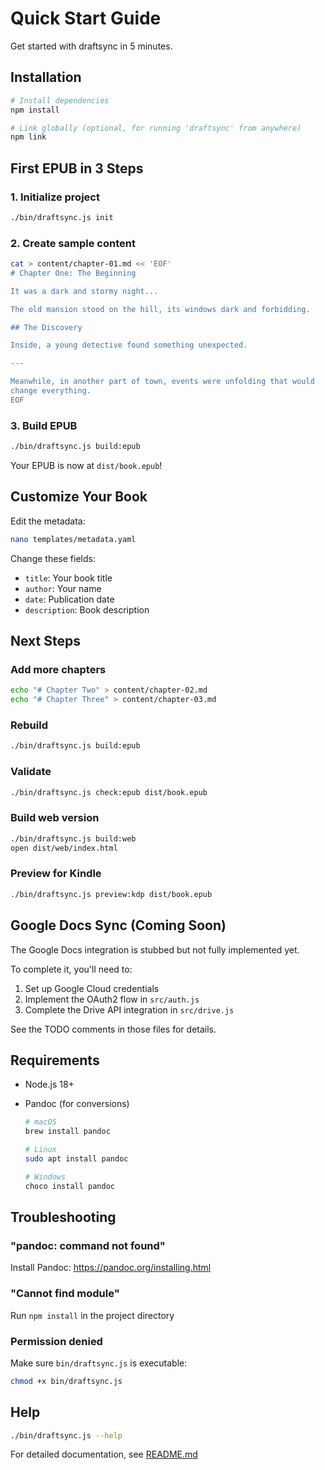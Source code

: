# Quick Start Guide

Get started with draftsync in 5 minutes.

## Installation

```bash
# Install dependencies
npm install

# Link globally (optional, for running 'draftsync' from anywhere)
npm link
```

## First EPUB in 3 Steps

### 1. Initialize project

```bash
./bin/draftsync.js init
```

### 2. Create sample content

```bash
cat > content/chapter-01.md << 'EOF'
# Chapter One: The Beginning

It was a dark and stormy night...

The old mansion stood on the hill, its windows dark and forbidding.

## The Discovery

Inside, a young detective found something unexpected.

---

Meanwhile, in another part of town, events were unfolding that would
change everything.
EOF
```

### 3. Build EPUB

```bash
./bin/draftsync.js build:epub
```

Your EPUB is now at `dist/book.epub`!

## Customize Your Book

Edit the metadata:

```bash
nano templates/metadata.yaml
```

Change these fields:

- `title`: Your book title
- `author`: Your name
- `date`: Publication date
- `description`: Book description

## Next Steps

### Add more chapters

```bash
echo "# Chapter Two" > content/chapter-02.md
echo "# Chapter Three" > content/chapter-03.md
```

### Rebuild

```bash
./bin/draftsync.js build:epub
```

### Validate

```bash
./bin/draftsync.js check:epub dist/book.epub
```

### Build web version

```bash
./bin/draftsync.js build:web
open dist/web/index.html
```

### Preview for Kindle

```bash
./bin/draftsync.js preview:kdp dist/book.epub
```

## Google Docs Sync (Coming Soon)

The Google Docs integration is stubbed but not fully implemented yet.

To complete it, you'll need to:

1. Set up Google Cloud credentials
2. Implement the OAuth2 flow in `src/auth.js`
3. Complete the Drive API integration in `src/drive.js`

See the TODO comments in those files for details.

## Requirements

- Node.js 18+
- Pandoc (for conversions)

  ```bash
  # macOS
  brew install pandoc

  # Linux
  sudo apt install pandoc

  # Windows
  choco install pandoc
  ```

## Troubleshooting

### "pandoc: command not found"

Install Pandoc: https://pandoc.org/installing.html

### "Cannot find module"

Run `npm install` in the project directory

### Permission denied

Make sure `bin/draftsync.js` is executable:

```bash
chmod +x bin/draftsync.js
```

## Help

```bash
./bin/draftsync.js --help
```

For detailed documentation, see [README.md](README.md)

